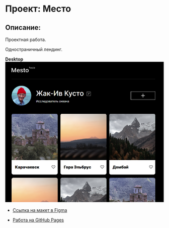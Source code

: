 # Проект: Место 

 

## Описание:   

Проектная работа. 

 

Одностраничный лендинг. 

**Desktop**
![Упс, что-то пошло не так](img/lending.png)  


* [Ссылка на макет в Figma](https://www.figma.com/file/2cn9N9jSkmxD84oJik7xL7/JavaScript.-Sprint-4?node-id=0%3A1)


* [Работа на GitHub Pages](https://apostaldante.github.io/mesto/) 